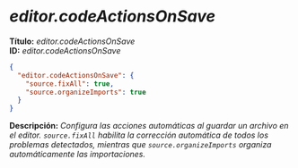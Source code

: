<!-- Autor: Daniel Benjamin Perez Morales -->
<!-- GitHub: https://github.com/DanielPerezMoralesDev13 -->
<!-- Correo electrónico: danielperezdev@proton.me -->

# ***editor.codeActionsOnSave***

**Título:** *editor.codeActionsOnSave*  
**ID:** *editor.codeActionsOnSave*

```json
{
  "editor.codeActionsOnSave": {
    "source.fixAll": true,
    "source.organizeImports": true
  }
}
```

**Descripción:** *Configura las acciones automáticas al guardar un archivo en el editor. `source.fixAll` habilita la corrección automática de todos los problemas detectados, mientras que `source.organizeImports` organiza automáticamente las importaciones.*
